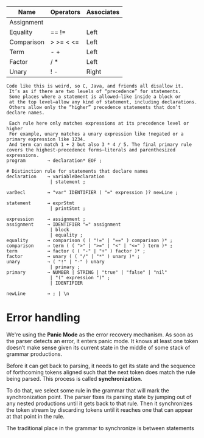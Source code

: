 | Name       | Operators | Associates |
|------------|-----------|------------|
| Assignment |           |            |
| Equality   | == !=     | Left       |
| Comparison | > >= < <= | Left       |
| Term       | - +       | Left       |
| Factor     | / *       | Left       |
| Unary      | ! -       | Right      |

```
Code like this is weird, so C, Java, and friends all disallow it.
 It’s as if there are two levels of “precedence” for statements. 
 Some places where a statement is allowed—like inside a block or 
 at the top level—allow any kind of statement, including declarations. 
 Others allow only the “higher” precedence statements that don’t declare names.
 
 Each rule here only matches expressions at its precedence level or higher
 For example, unary matches a unary expression like !negated or a primary expression like 1234.
 And term can match 1 + 2 but also 3 * 4 / 5. The final primary rule covers the highest-precedence forms—literals and parenthesized expressions.
program        → declaration* EOF ;

# Distinction rule for statements that declare names
declaration    → variableDeclaration
                | statement ;
                
varDecl        → "var" IDENTIFIER ( "=" expression )? newLine ;

statement      → exprStmt
                | printStmt ;

expression     → assignment ;
assignment     → IDENTIFIER "=" assignment
                | block
                | equality ; 
equality       → comparison ( ( "!=" | "==" ) comparison )* ;  
comparison     → term ( ( ">" | ">=" | "<" | "<=" ) term )* ;  
term           → factor ( ( "-" | "+" ) factor )* ;  
factor         → unary ( ( "/" | "*" ) unary )* ;  
unary          → ( "!" | "-" ) unary  
                | primary ;  
primary        → NUMBER | STRING | "true" | "false" | "nil"  
                | "(" expression ")" ;
                | IDENTIFIER
                
newLine        → ; | \n

```

# Error handling
We're using the **Panic Mode** as the error recovery mechanism. As soon as the parser detects an error, it enters panic mode. It knows at least one token doesn’t make sense given its current state in the middle of some stack of grammar productions.  

Before it can get back to parsing, it needs to get its state and the sequence of
forthcoming tokens aligned such that the next token does match the rule being parsed. 
This process is called **synchronization**.

To do that, we select some rule in the grammar that will mark the synchronization point. 
The parser fixes its parsing state by jumping out of any nested productions until it gets
back to that rule. Then it synchronizes the token stream by discarding tokens until it
reaches one that can appear at that point in the rule.

The traditional place in the grammar to synchronize is between statements